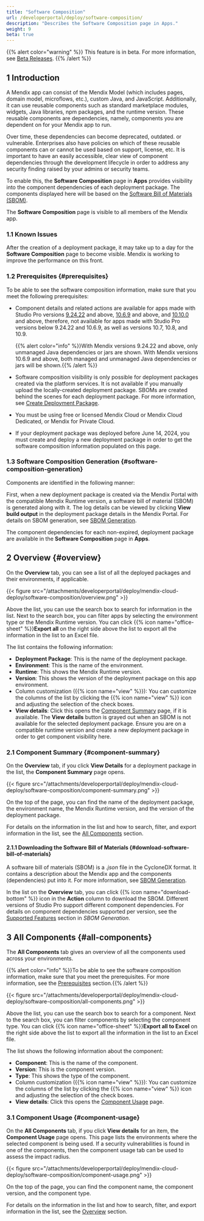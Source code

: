```yaml
---
title: "Software Composition"
url: /developerportal/deploy/software-composition/
description: "Describes the Software Composition page in Apps."
weight: 9
beta: true
---
```


{{% alert color="warning" %}}
This feature is in beta. For more information, see [Beta Releases](/releasenotes/beta-features/).
{{% /alert %}}

## 1 Introduction

A Mendix app can consist of the Mendix Model (which includes pages, domain model, microflows, etc.), custom Java, and JavaScript. Additionally, it can use reusable components such as standard marketplace modules, widgets, Java libraries, npm packages, and the runtime version. These reusable components are dependencies, namely, components you are dependent on for your Mendix app to run.  

Over time, these dependencies can become deprecated, outdated. or vulnerable. Enterprises also have policies on which of these reusable components can or cannot be used based on support, license, etc. It is important to have an easily accessible, clear view of component dependencies through the development lifecycle in order to address any security finding raised by your admins or security teams.  

To enable this, the **Software Composition** page in **Apps** provides visibility into the component dependencies of each deployment package. The components displayed here will be based on the [Software Bill of Materials (SBOM)](/refguide/sbom-generation/).

The **Software Composition** page is visible to all members of the Mendix app.

### 1.1 Known Issues

After the creation of a deployment package, it may take up to a day for the **Software Composition** page to become visible. Mendix is working to improve the performance on this front.

### 1.2 Prerequisites {#prerequisites}

To be able to see the software composition information, make sure that you meet the following prerequisites:

* Component details and related actions are available for apps made with Studio Pro versions [9.24.22](/releasenotes/studio-pro/9.24/#92422) and above, [10.6.9](/releasenotes/studio-pro/10.6/#1069) and above, and [10.10.0](/releasenotes/studio-pro/10.10/#10100) and above, therefore, not available for apps made with Studio Pro versions below 9.24.22 and 10.6.9, as well as versions 10.7, 10.8, and 10.9.

  {{% alert color="info" %}}With Mendix versions 9.24.22 and above, only unmanaged Java dependencies or jars are shown. With Mendix versions 10.6.9 and above, both managed and unmanaged Java dependencies or jars will be shown.{{% /alert %}}

* Software composition visibility is only possible for deployment packages created via the platform services. It is not available if you manually upload the locally-created deployment package. SBOMs are created behind the scenes for each deployment package. For more information, see [Create Deployment Package](/refguide/create-deployment-package-dialog/).

* You must be using free or licensed Mendix Cloud or Mendix Cloud Dedicated, or Mendix for Private Cloud.

* If your deployment package was deployed before June 14, 2024, you must create and deploy a new deployment package in order to get the software composition information populated on this page.

### 1.3 Software Composition Generation {#software-composition-generation}

Components are identified in the following manner:

First, when a new deployment package is created via the Mendix Portal with the compatible Mendix Runtime version, a software bill of material (SBOM) is generated along with it. The log details can be viewed by clicking **View build output** in the deployment package details in the Mendix Portal. For details on SBOM generation, see [SBOM Generation](/refguide/sbom-generation/).

The component dependencies for each non-expired, deployment package are available in the **Software Composition** page in **Apps**. 

## 2 Overview {#overview}

On the **Overview** tab, you can see a list of all the deployed packages and their environments, if applicable.

{{< figure src="/attachments/developerportal/deploy/mendix-cloud-deploy/software-composition/overview.png" >}}

Above the list, you can use the search box to search for information in the list. Next to the search box, you can filter apps by selecting the environment type or the Mendix Runtime version. You can click {{% icon name="office-sheet" %}}**Export all** on the right side above the list to export all the information in the list to an Excel file.

The list contains the following information:

* **Deployment Package**: This is the name of the deployment package.
* **Environment**: This is the name of the environment.
* **Runtime**: This shows the Mendix Runtime version.
* **Version**: This shows the version of the deployment package on this app environment.
* Column customization ({{% icon name="view" %}}): You can customize the columns of the list by clicking the {{% icon name="view" %}} icon and adjusting the selection of the check boxes.
* **View details**: Click this opens the [Component Summary](#component-summary) page, if it is available. The **View details** button is grayed out when an SBOM is not available for the selected deployment package. Ensure you are on a compatible runtime version and create a new deployment package in order to get component visibility here.

### 2.1 Component Summary {#component-summary}

On the **Overview** tab, if you click **View Details** for a deployment package in the list, the **Component Summary** page opens.

{{< figure src="/attachments/developerportal/deploy/mendix-cloud-deploy/software-composition/component-summary.png" >}}

On the top of the page, you can find the name of the deployment package, the environment name, the Mendix Runtime version, and the version of the deployment package.

For details on the information in the list and how to search, filter, and export information in the list, see the [All Components](#all-components) section.

#### 2.1.1 Downloading the Software Bill of Materials {#download-software-bill-of-materials}

A software bill of materials (SBOM) is a *.json* file in the CycloneDX format. It contains a description about the Mendix app and the components (dependencies) put into it. For more information, see [SBOM Generation](/refguide/sbom-generation/).

In the list on the **Overview** tab, you can click {{% icon name="download-bottom" %}} icon in the **Action** column to download the SBOM. Different versions of Studio Pro support different component dependencies. For details on component dependencies supported per version, see the [Supported Features](/refguide/sbom-generation/#supported-features) section in *SBOM Generation*.

## 3 All Components {#all-components}

The **All Components** tab gives an overview of all the components used across your environments.

{{% alert color="info" %}}To be able to see the software composition information, make sure that you meet the prerequisites. For more information, see the [Prerequisites](#prerequisites) section.{{% /alert %}}

{{< figure src="/attachments/developerportal/deploy/mendix-cloud-deploy/software-composition/all-components.png" >}}

Above the list, you can use the search box to search for a component. Next to the search box, you can filter components by selecting the component type. You can click {{% icon name="office-sheet" %}}**Export all to Excel** on the right side above the list to export all the information in the list to an Excel file.

The list shows the following information about the component:

* **Component**: This is the name of the component.
* **Version**: This is the component version.
* **Type**: This shows the type of the component.
* Column customization ({{% icon name="view" %}}): You can customize the columns of the list by clicking the {{% icon name="view" %}} icon and adjusting the selection of the check boxes.
* **View details**: Click this opens the [Component Usage](#component-usage) page.

### 3.1 Component Usage {#component-usage}

On the **All Components** tab, if you click **View details** for an item, the **Component Usage** page opens. This page lists the environments where the selected component is being used. If a security vulnerabilities is found in one of the components, then the component usage tab can be used to assess the impact radius.

{{< figure src="/attachments/developerportal/deploy/mendix-cloud-deploy/software-composition/component-usage.png" >}}

On the top of the page, you can find the component name, the component version, and the component type. 

For details on the information in the list and how to search, filter, and export information in the list, see the [Overview](#overview) section.